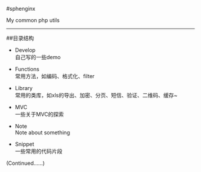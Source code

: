 #sphenginx

My common php utils

*** 
##目录结构

*	Develop  
	自己写的一些demo

*	Functions  
	常用方法，如编码、格式化、filter

*	Library  
	常用的类库，如xls的导出、加密、分页、短信、验证、二维码、缓存~

*	MVC  
	一些关于MVC的探索

*	Note  
	Note about something

*	Snippet  
	一些常用的代码片段

(Continued……)